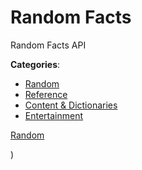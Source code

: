 # Random Facts


Random Facts API



**Categories**:
- [Random](https://github.com/apis-list/apis-list#random)
- [Reference](https://github.com/apis-list/apis-list#reference)
- [Content & Dictionaries](https://github.com/apis-list/apis-list#content-and-dictionaries)
- [Entertainment](https://github.com/apis-list/apis-list#entertainment)



 [Random](https://github.com/apis-list/apis-list#random)



)



